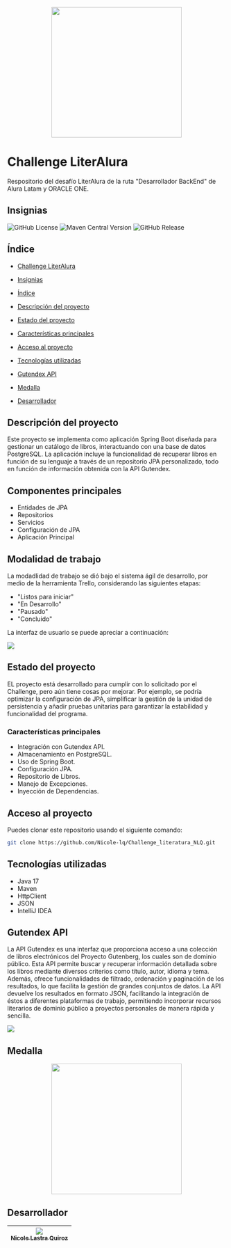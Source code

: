 <p align="center">
  <img src="imagenes/logos.png" width="300">
</p>

# Challenge LiterAlura

Respositorio del desafío LiterAlura de la ruta "Desarrollador BackEnd" de Alura Latam y ORACLE ONE.


## Insignias

![GitHub License](https://img.shields.io/github/license/Nicole-lq/Challenge_literatura_NLQ)
![Maven Central Version](https://img.shields.io/maven-central/v/org.apache.maven.plugins/maven-compiler-plugin)
![GitHub Release](https://img.shields.io/github/v/release/Nicole-lq/Challenge_literatura_NLQ?filter=v0.1.0-beta&display_name=tag)


## Índice

* [Challenge LiterAlura](#Challenge-LiterAlura)

* [Insignias](#insignias)

* [Índice](#índice)

* [Descripción del proyecto](#Descripción-del-proyecto)

* [Estado del proyecto](#Estado-del-proyecto)

* [Características principales](#Características-principales)

* [Acceso al proyecto](#acceso-proyecto)

* [Tecnologías utilizadas](#tecnologías-utilizadas)
  
* [Gutendex API](#Gutendex-API)
  
* [Medalla](#Medalla)

* [Desarrollador](#Desarrollador)



## Descripción del proyecto

Este proyecto se implementa como aplicación Spring Boot diseñada para gestionar un catálogo de libros, interactuando con una base de datos PostgreSQL. La aplicación incluye la funcionalidad de recuperar libros en función de su lenguaje a través de un repositorio JPA personalizado, todo en función de información obtenida con la API Gutendex.

## Componentes principales

* Entidades de JPA
* Repositorios
* Servicios
* Configuración de JPA
* Aplicación Principal

## Modalidad de trabajo

La modadlidad de trabajo se dió bajo el sistema ágil de desarrollo, por medio de la herramienta Trello, considerando las  siguientes etapas:

* "Listos para iniciar"
* "En Desarrollo"
* "Pausado"
* "Concluido"

La interfaz de usuario se puede apreciar a continuación:

[<img src ="imagenes/Trello.png">](https://trello.com/b/WDyMPDMb/literalura-challenge-java)


## Estado del proyecto

EL proyecto está desarrollado para cumplir con lo solicitado por el Challenge, pero aún tiene cosas por mejorar. Por ejemplo, se podría optimizar la configuración de JPA, simplificar la gestión de la unidad de persistencia y añadir pruebas unitarias para garantizar la estabilidad y funcionalidad del programa.

### Características principales

* Integración con Gutendex API.
* Almacenamiento en PostgreSQL.
* Uso de Spring Boot.
* Configuración JPA.
* Repositorio de Libros.
* Manejo de Excepciones.
* Inyección de Dependencias.

## Acceso al proyecto

Puedes clonar este repositorio usando el siguiente comando:

```sh
git clone https://github.com/Nicole-lq/Challenge_literatura_NLQ.git
```

## Tecnologías utilizadas

* Java 17
* Maven
* HttpClient
* JSON
* IntelliJ IDEA

## Gutendex API

La API Gutendex es una interfaz que proporciona acceso a una colección de libros electrónicos del Proyecto Gutenberg, los cuales son de dominio público. Esta API permite buscar y recuperar información detallada sobre los libros mediante diversos criterios como título, autor, idioma y tema. Además, ofrece funcionalidades de filtrado, ordenación y paginación de los resultados, lo que facilita la gestión de grandes conjuntos de datos. La API devuelve los resultados en formato JSON, facilitando la integración de éstos a diferentes plataformas de trabajo, permitiendo incorporar recursos literarios de dominio público a proyectos personales de manera rápida y sencilla.

[<img src= "imagenes/Gutendex.png">](https://gutendex.com)


## Medalla
<p align="center">
<img src="imagenes/Insignia.png" width="300">
</p>


## Desarrollador

|[<img src="https://avatars.githubusercontent.com/u/84999245?s=96&v=4"><br><sub> Nicole Lastra Quiroz </sub>](https://github.com/Nicole-lq)|
|---|
